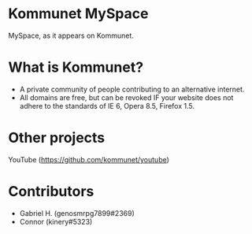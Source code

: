 # Kommunet MySpace
MySpace, as it appears on Kommunet.

# What is Kommunet?
- A private community of people contributing to an alternative internet.
- All domains are free, but can be revoked IF your website does not adhere to the standards of IE 6, Opera 8.5, Firefox 1.5.

# Other projects
YouTube (https://github.com/kommunet/youtube)

# Contributors
- Gabriel H. (genosmrpg7899#2369)
- Connor (kinery#5323)
